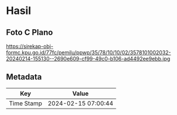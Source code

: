 # Hasil

## Foto C Plano

https://sirekap-obj-formc.kpu.go.id/77fc/pemilu/ppwp/35/78/10/10/02/3578101002032-20240214-155130--2690e609-cf99-49c0-b106-ad4492ee9ebb.jpg


## Metadata

| Key        | Value               |
| ---------- | ------------------- |
| Time Stamp | 2024-02-15 07:00:44 |



